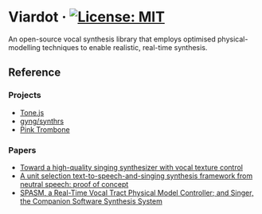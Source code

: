# Viardot &middot; [![License: MIT](https://img.shields.io/badge/License-MIT-yellow.svg)](https://opensource.org/licenses/MIT)

 An open-source vocal synthesis library that employs optimised physical-modelling techniques to enable realistic, real-time synthesis.

## Reference
### Projects
- [Tone.js](https://github.com/Tonejs/Tone.js)
- [gyng/synthrs](https://github.com/gyng/synthrs/)
- [Pink Trombone](https://dood.al/pinktrombone/)

### Papers
- [Toward a high-quality singing synthesizer with vocal texture control](https://ccrma.stanford.edu/~vickylu/thesis/)
- [A unit selection text-to-speech-and-singing synthesis framework from neutral speech: proof of concept
](https://asmp-eurasipjournals.springeropen.com/articles/10.1186/s13636-019-0163-y)
- [SPASM, a Real-Time Vocal Tract Physical Model Controller; and Singer, the Companion Software Synthesis System](https://www.jstor.org/stable/3680568?origin=crossref)
